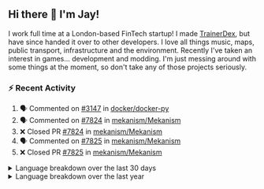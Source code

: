 ## Hi there 👋 I'm Jay!
I work full time at a London-based FinTech startup! I made [TrainerDex](https://www.github.com/TrainerDex), but have since handed it over to other developers. I love all things music, maps, public transport, infrastructure and the environment. Recently I've taken an interest in games... development and modding. I'm just messing around with some things at the moment, so don't take any of those projects seriously.

### :zap: Recent Activity

<!--START_SECTION:activity-->
1. 🗣 Commented on [#3147](https://github.com/docker/docker-py/pull/3147#issuecomment-1798151061) in [docker/docker-py](https://github.com/docker/docker-py)
2. 🗣 Commented on [#7824](https://github.com/mekanism/Mekanism/pull/7824#issuecomment-1789373381) in [mekanism/Mekanism](https://github.com/mekanism/Mekanism)
3. ❌ Closed PR [#7824](https://github.com/mekanism/Mekanism/pull/7824) in [mekanism/Mekanism](https://github.com/mekanism/Mekanism)
4. 🗣 Commented on [#7825](https://github.com/mekanism/Mekanism/pull/7825#issuecomment-1789373235) in [mekanism/Mekanism](https://github.com/mekanism/Mekanism)
5. ❌ Closed PR [#7825](https://github.com/mekanism/Mekanism/pull/7825) in [mekanism/Mekanism](https://github.com/mekanism/Mekanism)
<!--END_SECTION:activity-->

<details>
  <summary>Language breakdown over the last 30 days</summary>
  
  [<img src="https://wakatime.com/share/@TurnrDev/4142a9ac-7325-4d2f-a2bb-ec199b5c798c.svg" alt="A graph showing a rundown of my languages used in the past 30 days. Unforunately, I am unable to autogen alt headers for this at the moment."/>](https://wakatime.com/@TurnrDev)
</details>

<details>
  <summary>Language breakdown over the last year</summary>
  
  [<img src="https://github-readme-stats.vercel.app/api/wakatime?username=TurnrDev&layout=compact" alt="A graph showing a rundown of my languages used in the past year. Unforunately, I am unable to autogen alt headers for this at the moment." />](https://wakatime.com/@TurnrDev)
</details>
